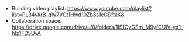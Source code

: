 - Building video playlist: https://www.youtube.com/playlist?list=PL34ykrB-qW7VGt1Hwd10Zb3s1eCDftkK8
- Collaboration space: https://drive.google.com/drive/u/0/folders/1IS1OyGSm_M9yfGUIV-yd1-hIz1FD5UvA 
